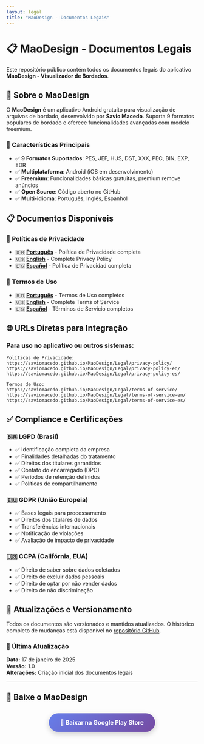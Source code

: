 ```yaml
---
layout: legal
title: "MaoDesign - Documentos Legais"
---
```


# 📋 MaoDesign - Documentos Legais

Este repositório público contém todos os documentos legais do aplicativo **MaoDesign - Visualizador de Bordados**.

## 📱 Sobre o MaoDesign

O **MaoDesign** é um aplicativo Android gratuito para visualização de arquivos de bordado, desenvolvido por **Savio Macedo**. Suporta 9 formatos populares de bordado e oferece funcionalidades avançadas com modelo freemium.

### 🎯 Características Principais
- ✅ **9 Formatos Suportados**: PES, JEF, HUS, DST, XXX, PEC, BIN, EXP, EDR
- ✅ **Multiplataforma**: Android (iOS em desenvolvimento)
- ✅ **Freemium**: Funcionalidades básicas gratuitas, premium remove anúncios
- ✅ **Open Source**: Código aberto no GitHub
- ✅ **Multi-idioma**: Português, Inglês, Espanhol

## 📋 Documentos Disponíveis

### 📄 Políticas de Privacidade
- 🇧🇷 [**Português**](Legal/privacy-policy/) - Política de Privacidade completa
- 🇺🇸 [**English**](Legal/privacy-policy-en/) - Complete Privacy Policy  
- 🇪🇸 [**Español**](Legal/privacy-policy-es/) - Política de Privacidad completa

### 📜 Termos de Uso
- 🇧🇷 [**Português**](Legal/terms-of-service/) - Termos de Uso completos
- 🇺🇸 [**English**](Legal/terms-of-service-en/) - Complete Terms of Service  
- 🇪🇸 [**Español**](Legal/terms-of-service-es/) - Términos de Servicio completos

## 🌐 URLs Diretas para Integração

### Para uso no aplicativo ou outros sistemas:

```
Políticas de Privacidade:
https://saviomacedo.github.io/MaoDesign/Legal/privacy-policy/
https://saviomacedo.github.io/MaoDesign/Legal/privacy-policy-en/
https://saviomacedo.github.io/MaoDesign/Legal/privacy-policy-es/

Termos de Uso:
https://saviomacedo.github.io/MaoDesign/Legal/terms-of-service/
https://saviomacedo.github.io/MaoDesign/Legal/terms-of-service-en/
https://saviomacedo.github.io/MaoDesign/Legal/terms-of-service-es/
```

## ✅ Compliance e Certificações

### 🇧🇷 LGPD (Brasil)
- ✅ Identificação completa da empresa
- ✅ Finalidades detalhadas do tratamento
- ✅ Direitos dos titulares garantidos
- ✅ Contato do encarregado (DPO)
- ✅ Períodos de retenção definidos
- ✅ Políticas de compartilhamento

### 🇪🇺 GDPR (União Europeia)  
- ✅ Bases legais para processamento
- ✅ Direitos dos titulares de dados
- ✅ Transferências internacionais
- ✅ Notificação de violações
- ✅ Avaliação de impacto de privacidade

### 🇺🇸 CCPA (Califórnia, EUA)
- ✅ Direito de saber sobre dados coletados
- ✅ Direito de excluir dados pessoais
- ✅ Direito de optar por não vender dados
- ✅ Direito de não discriminação

## 🔄 Atualizações e Versionamento

Todos os documentos são versionados e mantidos atualizados. O histórico completo de mudanças está disponível no [repositório GitHub](https://github.com/SavioMacedo/MaoDesign).

### 📅 Última Atualização
**Data:** 17 de janeiro de 2025  
**Versão:** 1.0  
**Alterações:** Criação inicial dos documentos legais

---

## 🚀 Baixe o MaoDesign

<div style="text-align: center; margin: 30px 0;">
  <a href="https://play.google.com/store/apps/details?id=com.saviomacedo.maodesign" target="_blank" style="display: inline-block; background: linear-gradient(135deg, #667eea 0%, #764ba2 100%); color: white; padding: 15px 30px; text-decoration: none; border-radius: 25px; font-weight: bold; font-size: 1.1em; box-shadow: 0 5px 15px rgba(0,0,0,0.2); transition: transform 0.3s ease;" onmouseover="this.style.transform='translateY(-3px)'" onmouseout="this.style.transform='translateY(0)'">
    📱 Baixar na Google Play Store
  </a>
</div>
